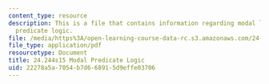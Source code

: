 ```yaml
---
content_type: resource
description: This is a file that contains information regarding modal logic modal
  predicate logic.
file: /media/https%3A/open-learning-course-data-rc.s3.amazonaws.com/24-244-modal-logic-spring-2015/22278a5a7054b7d668915d9effe03706_MIT24_244S15_Predicate.pdf
file_type: application/pdf
resourcetype: Document
title: 24.244s15 Modal Predicate Logic
uid: 22278a5a-7054-b7d6-6891-5d9effe03706
---
```

